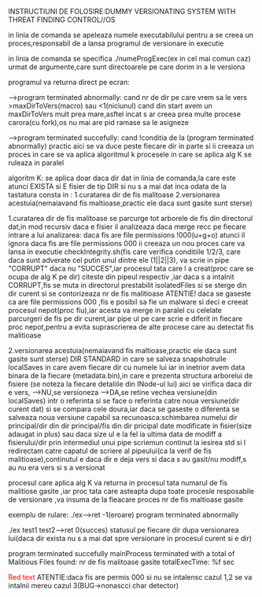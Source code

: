 INSTRUCTIUNI DE FOLOSIRE:DUMMY VERSIONATING SYSTEM WITH THREAT FINDING CONTROL//OS

in linia de comanda se apeleaza numele executabilului pentru a se creea un proces,responsabil de a lansa programul de versionare in executie

in linia de comanda se specifica ./numeProgExec(ex in cel mai comun caz) urmat de argumente,care sunt directoarele pe care dorim in a le versiona

programul va returna direct pe ecran:

-->program terminated abnormally:
cand nr de dir pe care vrem sa le vers >maxDirToVers(macro) sau <1(niciunul)
cand din start avem un maxDirToVers mult prea mare,asftel incat s ar creea prea multe procese carora(cu fork),os nu mai are pid ramase sa le asigneze

-->program terminated succefully:
cand !conditia de la (program terminated abnormally)
practic aici se va duce peste fiecare dir in parte si ii creeaza un proces in care se va aplica algoritmul k
procesele in care se aplica alg K se ruleaza in paralel

algoritm K:
se aplica doar daca dir dat in linia de comanda,la care este atunci EXISTA si E fisier de tip DIR si nu s a mai dat inca odata de la tastatura
consta in :
1.curatarea dir de fis malitoase
2.versionarea acestuia(nemaiavand fis maltioase,practic ele daca sunt gasite sunt sterse)


1.curatarea dir de fis malitoase
se parcurge tot arborele de fis din directorul dat,in mod recursiv
daca e fisier il analizeaza daca merge recc pe fiecare intrare a lui
analizarea:
daca fis are file permissions !000(u+g+o) atunci il ignora
daca fis are file permissions 000 ii creeaza un nou proces care va lansa in executie checkIntegrity.sh(fis care verifica conditiile 1/2/3, care daca sunt adverate cel putin unul dintre ele (1||2||3), va scrie in pipe "CORRUPT" daca nu "SUCCES",iar procesul tata care l a creat(proc care se ocupa de alg K pe dir) citeste din pipeul respectiv ,iar daca s a intalnit CORRUPT,fis se muta in directorul prestabilit isolatedFiles si se sterge din dir curent si se contorizeaza nr de fis malitioase
ATENTIE! daca se gaseste ca are file permissions 000 ,fis e posibil sa fie un malware si deci e creeat procesul nepot(proc fiu),iar acesta va merge in paralel cu celelate parcurgeri de fis pe dir curent,iar pipe ul pe care scrie e diferit in fiecare proc nepot,pentru a evita suprascrierea de alte procese care au detectat fis malitioase

2.versionarea acestuia(nemaiavand fis maltioase,practic ele daca sunt gasite sunt sterse)
DIR STANDARD in care se salveza snapshotruile localSaves in care avem fiecare dir cu numele lui iar in inetrior avem data binara de la fiecare (metadata.bin),in care e prezenta structura arborelui de fisiere (se noteza la fiecare detaliile din INode-ul lui)
aici se virifica daca dir e vers,
-->NU,se versioneza
-->DA,se retine vechea versiune(din localSaves) intr o referinta si se face o referinta catre noua versiune(dir curent dat) si se compara cele doura,iar daca se gaseste o diferenta se salveaza noua versiune
capabil sa recunoasca:schimbarea numelui dir principal/dir din dir principal/fis din dir pricipal date modificate in fisier(size adaugat in plus) sau daca size ul e la fel ia ultima data de modiff a fisierului/dir
prin intermediul unui pipe scriemun continut la iesirea std si l redirectam catre capatul de scriere al pipeului(ca la verif de fis malitioase),continutul e daca dir e deja vers si daca s au gasit/nu modiff,s au nu era vers si s a versionat

procesul care aplica alg K va returna in procesul tata numarul de fis malitiose gasite ,iar proc tata care asteapta dupa toate procesle resposabile de versionare ,va insuma de la fieacare proces nr de fis maltioase gasite




exemplu de rulare:
./ex-->ret -1(eroare)
program terminated abnormally

./ex test1 test2-->ret 0(succes)
statusul pe fiecare dir dupa versionarea lui(daca dir exista nu s a mai dat spre versionare in procesul curent si e dir)





program terminated succefully
mainProcess terminated with a total of Malitious Files found: nr de fis malitoase gasite
totalExecTime: %f sec

<span style="color: red;">Red text</span>
ATENTIE:daca fis are permis 000 si nu se intalensc cazul 1,2 se va intalnii mereu cazul 3(BUG->nonascci char detector)
